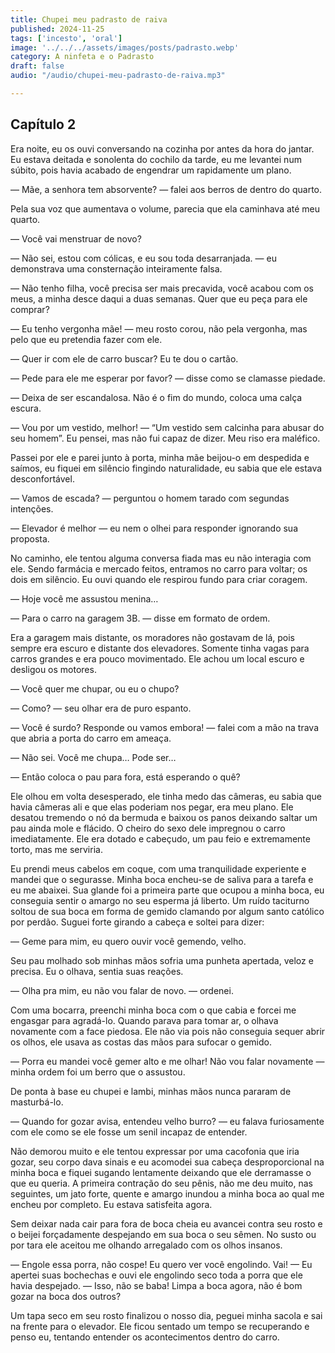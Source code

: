 ```yaml
---
title: Chupei meu padrasto de raiva
published: 2024-11-25
tags: ['incesto', 'oral']
image: '../../../assets/images/posts/padrasto.webp'
category: A ninfeta e o Padrasto
draft: false
audio: "/audio/chupei-meu-padrasto-de-raiva.mp3"

---
```


## Capítulo 2

Era noite, eu os ouvi conversando na cozinha por antes da hora do jantar. Eu estava deitada e sonolenta do cochilo da tarde, eu me levantei num súbito, pois havia acabado de engendrar um rapidamente um plano.

— Mãe, a senhora tem absorvente? — falei aos berros de dentro do quarto.

Pela sua voz que aumentava o volume, parecia que ela caminhava até meu quarto.

— Você vai menstruar de novo?

— Não sei, estou com cólicas, e eu sou toda desarranjada. — eu demonstrava uma consternação inteiramente falsa.

— Não tenho filha, você precisa ser mais precavida, você acabou com os meus, a minha desce daqui a duas semanas. Quer que eu peça para ele comprar?

— Eu tenho vergonha mãe! — meu rosto corou, não pela vergonha, mas pelo que eu pretendia fazer com ele.

— Quer ir com ele de carro buscar? Eu te dou o cartão.

— Pede para ele me esperar por favor? — disse como se clamasse piedade.

— Deixa de ser escandalosa. Não é o fim do mundo, coloca uma calça escura.

— Vou por um vestido, melhor! — “Um vestido sem calcinha para abusar do seu homem”. Eu pensei, mas não fui capaz de dizer. Meu riso era maléfico.

Passei por ele e parei junto à porta, minha mãe beijou-o em despedida e saímos, eu fiquei em silêncio fingindo naturalidade, eu sabia que ele estava desconfortável.

— Vamos de escada? — perguntou o homem tarado com segundas intenções.

— Elevador é melhor — eu nem o olhei para responder ignorando sua proposta.

No caminho, ele tentou alguma conversa fiada mas eu não interagia com ele. Sendo farmácia e mercado feitos, entramos no carro para voltar; os dois em silêncio. Eu ouvi quando ele respirou fundo para criar coragem.

— Hoje você me assustou menina…

— Para o carro na garagem 3B. — disse em formato de ordem.

Era a garagem mais distante, os moradores não gostavam de lá, pois sempre era escuro e distante dos elevadores. Somente tinha vagas para carros grandes e era pouco movimentado. Ele achou um local escuro e desligou os motores.

— Você quer me chupar, ou eu o chupo?

— Como? — seu olhar era de puro espanto.

— Você é surdo? Responde ou vamos embora! — falei com a mão na trava que abria a porta do carro em ameaça.

— Não sei. Você me chupa… Pode ser…

— Então coloca o pau para fora, está esperando o quê?

Ele olhou em volta desesperado, ele tinha medo das câmeras, eu sabia que havia câmeras ali e que elas poderiam nos pegar, era meu plano. Ele desatou tremendo o nó da bermuda e baixou os panos deixando saltar um pau ainda mole e flácido. O cheiro do sexo dele impregnou o carro imediatamente. Ele era dotado e cabeçudo, um pau feio e extremamente torto, mas me serviria.

Eu prendi meus cabelos em coque, com uma tranquilidade experiente e mandei que o segurasse. Minha boca encheu-se de saliva para a tarefa e eu me abaixei. Sua glande foi a primeira parte que ocupou a minha boca, eu conseguia sentir o amargo no seu esperma já liberto. Um ruído taciturno soltou de sua boca em forma de gemido clamando por algum santo católico por perdão. Suguei forte girando a cabeça e soltei para dizer:

— Geme para mim, eu quero ouvir você gemendo, velho.

Seu pau molhado sob minhas mãos sofria uma punheta apertada, veloz e precisa. Eu o olhava, sentia suas reações.

— Olha pra mim, eu não vou falar de novo. — ordenei.

Com uma bocarra, preenchi minha boca com o que cabia e forcei me engasgar para agradá-lo. Quando parava para tomar ar, o olhava novamente com a face piedosa. Ele não via pois não conseguia sequer abrir os olhos, ele usava as costas das mãos para sufocar o gemido.

— Porra eu mandei você gemer alto e me olhar! Não vou falar novamente — minha ordem foi um berro que o assustou.

De ponta à base eu chupei e lambi, minhas mãos nunca pararam de masturbá-lo.

— Quando for gozar avisa, entendeu velho burro? — eu falava furiosamente com ele como se ele fosse um senil incapaz de entender.

Não demorou muito e ele tentou expressar por uma cacofonia que iria gozar, seu corpo dava sinais e eu acomodei sua cabeça desproporcional na minha boca e fiquei sugando lentamente deixando que ele derramasse o que eu queria. A primeira contração do seu pênis, não me deu muito, nas seguintes, um jato forte, quente e amargo inundou a minha boca ao qual me encheu por completo. Eu estava satisfeita agora.

Sem deixar nada cair para fora de boca cheia eu avancei contra seu rosto e o beijei forçadamente despejando em sua boca o seu sêmen. No susto ou por tara ele aceitou me olhando arregalado com os olhos insanos.

— Engole essa porra, não cospe! Eu quero ver você engolindo. Vai! — Eu apertei suas bochechas e ouvi ele engolindo seco toda a porra que ele havia despejado. — Isso, não se baba! Limpa a boca agora, não é bom gozar na boca dos outros?

Um tapa seco em seu rosto finalizou o nosso dia, peguei minha sacola e sai na frente para o elevador. Ele ficou sentado um tempo se recuperando e penso eu, tentando entender os acontecimentos dentro do carro.
